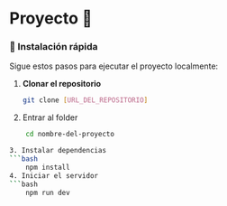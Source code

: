 # Proyecto 🚀

### 📌 Instalación rápida
Sigue estos pasos para ejecutar el proyecto localmente:

1. **Clonar el repositorio**  
   ```bash
   git clone [URL_DEL_REPOSITORIO]
2. Entrar al folder 
```bash
    cd nombre-del-proyecto

3. Instalar dependencias
```bash
    npm install
4. Iniciar el servidor
```bash
    npm run dev
